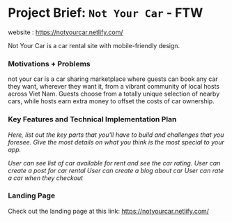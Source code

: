 # Project Brief: `Not Your Car` - FTW

website : https://notyourcar.netlify.com/

Not Your Car is a car rental site with mobile-friendly design. 

### Motivations + Problems


not your car  is a car sharing marketplace where guests can book any car they want, wherever they want it, from a vibrant community of local hosts across Viet Nam. Guests choose from a totally unique selection of nearby cars, while hosts earn extra money to offset the costs of car ownership.

### Key Features and Technical Implementation Plan

*Here, list out the key parts that you'll have to build and challenges that you foresee. Give the most details on what you think is the most special to your app.*


*User can see list of car available for rent and see the car rating.*
*User can create a post for car rental*
*User can create a blog about car*
*User can rate a car when they checkout*



### Landing Page

Check out the landing page at this link: https://notyourcar.netlify.com/
